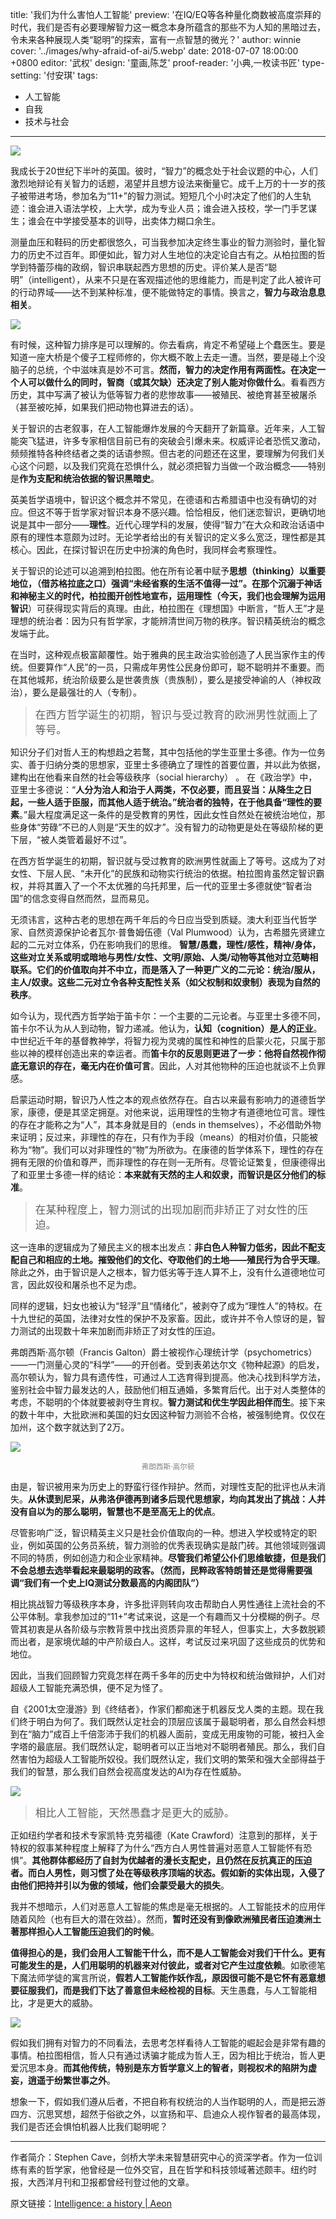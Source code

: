 title: '我们为什么害怕人工智能'
preview: '在IQ/EQ等各种量化商数被高度崇拜的时代，我们是否有必要理解智力这一概念本身所蕴含的那些不为人知的黑暗过去，令未来各种展现人类“聪明”的探索，富有一点智慧的微光？'
author: winnie
cover: '../images/why-afraid-of-ai/5.webp'
date: 2018-07-07 18:00:00 +0800
editor: '武权'
design: '童画,陈芝'
proof-reader: '小典,一枚读书匠'
type-setting: '付安琪'
tags:
  - 人工智能
  - 自我
  - 技术与社会

---
![](../images/why-afraid-of-ai/1.webp)

我成长于20世纪下半叶的英国。彼时，“智力”的概念处于社会议题的中心，人们激烈地辩论有关智力的话题，渴望并且想方设法来衡量它。成千上万的十一岁的孩子被带进考场，参加名为“11+”的智力测试。短短几个小时决定了他们的人生轨迹：谁会进入语法学校，上大学，成为专业人员；谁会进入技校，学一门手艺谋生；谁会在中学接受基本的训导，出卖体力糊口余生。

测量血压和鞋码的历史都很悠久，可当我参加决定终生事业的智力测验时，量化智力的历史不过百年。即便如此，智力对人生地位的决定论自古有之。从柏拉图的哲学到特蕾莎梅的政纲，智识串联起西方思想的历史。评价某人是否“聪明”（intelligent），从来不只是在客观描述他的思维能力，而是判定了此人被许可的行动界域——达不到某种标准，便不能做特定的事情。换言之，**智力与政治息息相关**。

![](../images/why-afraid-of-ai/2.webp)

有时候，这种智力排序是可以理解的。你去看病，肯定不希望碰上个蠢医生。要是知道一座大桥是个傻子工程师修的，你大概不敢上去走一遭。当然，要是碰上个没脑子的总统，个中滋味真是妙不可言。**然而，智力的决定作用有两面性。在决定一个人可以做什么的同时，智商（或其欠缺）还决定了别人能对你做什么**。看看西方历史，其中写满了被认为低等智力者的悲惨故事——被殖民、被绝育甚至被屠杀（甚至被吃掉，如果我们把动物也算进去的话）。

关于智识的古老叙事，在人工智能爆炸发展的今天翻开了新篇章。近年来，人工智能突飞猛进，许多专家相信目前已有的突破会引爆未来。权威评论者恐慌又激动，频频推特各种终结者之类的话语参照。但古老的问题还在这里，要理解为何我们关心这个问题，以及我们究竟在恐惧什么，就必须把智力当做一个政治概念——特别是**作为支配和统治依据的智识黑暗史**。

英美哲学语境中，智识这个概念并不常见，在德语和古希腊语中也没有确切的对应。但这不等于哲学家对智识本身不感兴趣。恰恰相反，他们迷恋智识，更确切地说是其中一部分——**理性**。近代心理学科的发展，使得“智力”在大众和政治话语中原有的理性本意颇为过时。无论学者给出的有关智识的定义多么宽泛，理性都是其核心。因此，在探讨智识在历史中扮演的角色时，我同样会考察理性。

关于智识的论述可以追溯到柏拉图。他在所有论著中赋予**思想（thinking）**以重要地位，（借苏格拉底之口）强调“未经省察的生活不值得一过”。在那个沉溺于神话和神秘主义的时代，柏拉图开创性地宣布，运用理性（今天，我们也会理解为**运用智识**）可获得现实背后的真理。由此，柏拉图在《理想国》中断言，“哲人王”才是理想的统治者：因为只有哲学家，才能辨清世间万物的秩序。智识精英统治的概念发端于此。

在当时，这种观点极富颠覆性。始于雅典的民主政治实验创造了人民当家作主的传统。但要算作“人民”的一员，只需成年男性公民身份即可，聪不聪明并不重要。而在其他城邦，统治阶级要么是世袭贵族（贵族制），要么是接受神谕的人（神权政治），要么是最强壮的人（专制）。

> <div style="font-size:larger;">在西方哲学诞生的初期，智识与受过教育的欧洲男性就画上了等号。</div>

知识分子们对哲人王的构想趋之若鹜，其中包括他的学生亚里士多德。作为一位务实、善于归纳分类的思想家，亚里士多德确立了理性的首要位置，并以此为依据，建构出在他看来自然的社会等级秩序（social hierarchy） 。 在《政治学》中，亚里士多德说：“**人分为治人和治于人两类，不仅必要，而且妥当：从降生之日起，一些人适于臣服，而其他人适于统治。”统治者的独特，在于他具备“理性的要素**。”最大程度满足这一条件的是受教育的男性，因此女性自然处在被统治地位，那些身体“劳碌”不已的人则是“天生的奴才”。没有智力的动物更是处在等级阶梯的更下层，“被人类管着最好不过”。

在西方哲学诞生的初期，智识就与受过教育的欧洲男性就画上了等号。这成为了对女性、下层人民、“未开化”的民族和动物实行统治的依据。柏拉图肯虽然定智识霸权，并将其置入了一个不太优雅的乌托邦里，后一代的亚里士多德就使“智者治国”的信念变得自然而然，显而易见。

无须讳言，这种古老的思想在两千年后的今日应当受到质疑。澳大利亚当代哲学家、自然资源保护论者瓦尔·普鲁姆伍德（Val Plumwood）认为，古希腊先贤建立起的二元对立体系，仍在影响我们的思维。 **智慧/愚蠢，理性/感性，精神/身体，这些对立关系或明或暗地与男性/女性、文明/原始、人类/动物等其他对立范畴相联系。它们的价值取向并不中立，而是落入了一种更广义的二元论：统治/服从，主人/奴隶。这些二元对立令各种支配性关系（如父权制和奴隶制）表现为自然的秩序**。

如今认为，现代西方哲学始于笛卡尔：一个主要的二元论者。与亚里士多德不同，笛卡尔不认为从人到动物，智力递减。他认为，**认知（cognition）是人的正业**。中世纪近千年的基督教神学，将智力视为灵魂的属性和神性的启蒙火花，只属于那些以神的模样创造出来的幸运者。而**笛卡尔的反思则更进了一步：他将自然视作彻底无意识的存在，毫无内在价值可言**。因此，人对其他物种的压迫也就谈不上负罪感。

启蒙运动时期，智识乃人性之本的观点依然存在。自古以来最有影响力的道德哲学家，康德，便是其坚定拥趸。对他来说，运用理性的生物才有道德地位可言。理性的存在才能称之为“人”，其本身就是目的（ends in themselves），不必借助外物来证明；反过来，非理性的存在，只有作为手段（means）的相对价值，只能被称为“物”。我们可以对非理性的“物”为所欲为。在康德的哲学体系下，理性的存在拥有无限的价值和尊严，而非理性的存在则一无所有。尽管论证繁复，但康德得出了和亚里士多德一样的结论：**本来就有天然的主人和奴隶，而智识是区分他们的标准**。

> <div style="font-size:larger;">在某种程度上，智力测试的出现加剧而非矫正了对女性的压迫。</div>

这一连串的逻辑成为了殖民主义的根本出发点：**非白色人种智力低劣，因此不配支配自己和相应的土地。摧毁他们的文化、夺取他们的土地——殖民行为合乎天理**。除此之外，由于智识是人之根本，智力低劣等于连人算不上，没有什么道德地位可言，因此奴役和屠杀也不足为虑。

同样的逻辑，妇女也被认为“轻浮”且“情绪化”，被剥夺了成为“理性人”的特权。在十九世纪的英国，法律对女性的保护不及家畜。因此，或许并不令人惊讶的是，智力测试的出现数十年来加剧而非矫正了对女性的压迫。

弗朗西斯·高尔顿（Francis Galton）爵士被视作心理统计学（psychometrics）——一门测量心灵的“科学”——的开创者。受到表弟达尔文《物种起源》的启发，高尔顿认为，智力具有遗传性，可通过人工选育得到提高。他决心找到科学方法，鉴别社会中智力最发达的人，鼓励他们相互通婚，多繁育后代。出于对人类整体的考虑，不聪明的个体就要被剥夺生育权。**智力测试和优生学因此相伴而生**。接下来的数十年中，大批欧洲和美国的妇女因这种智力测验不合格，被强制绝育。仅仅在加州，这个数字就达到了2万。

![](../images/why-afraid-of-ai/3.webp)
<center><small style="color:gray;">弗朗西斯·高尔顿</small></center>

由是，智识被用来为历史上的野蛮行径作辩护。然而，对理性支配的批评也从未消失。**从休谟到尼采，从弗洛伊德再到诸多后现代思想家，均向其发出了挑战：人并没有自以为的那么聪明，智慧也不是至高无上的优点**。

尽管影响广泛，智识精英主义只是社会价值取向的一种。想进入学校或特定的职业，例如英国的公务员系统，智力测验的优秀表现确实是敲门砖。其他领域则强调不同的特质，例如创造力和企业家精神。**尽管我们希望公仆们思维敏捷，但是我们不会总想去选举看起来最聪明的政客。（然而，民粹政客特朗普还是觉得需要强调“我们有一个史上IQ测试分数最高的内阁团队”）**

相比挑战智力等级秩序本身，许多批评则转向攻击帮助白人男性通往上流社会的不公平体制。拿我参加过的“11+”考试来说，这是一个有趣而又十分模糊的例子。尽管其初衷是从各阶级与宗教背景中找出资质异禀的年轻人，但事实上，大多数脱颖而出者，是家境优越的中产阶级白人。这样，考试反过来巩固了这些成员的优势和地位。

因此，当我们回顾智力究竟怎样在两千多年的历史中为特权和统治做辩护，人们对超级人工智能充满恐惧，便不足为怪了。

自《2001太空漫游》到《终结者》，作家们都痴迷于机器反戈人类的主题。现在我们终于明白为何了。我们既然认定社会的顶层应该属于最聪明者，那么自然会料想到在“脑力”成百上千倍澎沛于我们的机器人面前，变成无用废物的可能，被扫入金字塔的最底层。我们既然认定，聪明者可以正当地对不聪明者殖民。那么，我们自然害怕为超级人工智能所奴役。我们既然认定，我们文明的繁荣和强大全部得益于我们的智慧，那么我们自然会视高度发达的AI为存在性威胁。

![](../images/why-afraid-of-ai/4.webp)

> <div style="font-size:larger;">相比人工智能，天然愚蠢才是更大的威胁。</div>

正如纽约学者和技术专家凯特·克劳福德（Kate Crawford）注意到的那样，关于特权的叙事某种程度上解释了为什么“西方白人男性普遍对恶意人工智能怀有恐惧”。**其他群体都经历了自封为优越者的漫长支配史，且仍然在反抗真正的压迫者。而白人男性，则习惯了处在等级秩序顶端的状态。假如新的实体出现，入侵了由他们把持并引以为傲的领域，他们会蒙受最大的损失**。

我并不想暗示，人们对恶意人工智能的焦虑是毫无根据的。人工智能技术的应用伴随着风险（也有巨大的潜在效益）。然而，**暂时还没有到像欧洲殖民者压迫澳洲土著那样担心人工智能压迫我们的时候**。

**值得担心的是，我们会用人工智能干什么，而不是人工智能会对我们干什么。更有可能发生的是，人们用聪明的机器来对付彼此，或者对它产生过度依赖**。如歌德笔下魔法师学徒的寓言所说，**假若人工智能作妖作乱，原因很可能不是它怀有恶意想要征服我们，而是我们下达了善意但未经检视的目标**。天生愚蠢，与人工智能相比，才是更大的威胁。

![](../images/why-afraid-of-ai/5.webp)

假如我们拥有对智力的不同看法，去思考怎样看待人工智能的崛起会是非常有趣的事情。柏拉图相信，哲人只有通过诱骗才能成为哲人王，因为相比于统治，哲人更爱沉思本身。**而其他传统，特别是东方哲学意义上的智者，则视权术的陷阱为虚妄，逍遥于纷繁世事之外**。

想象一下，假如我们遵从后者，不把自称有权统治的人当作聪明的人，而是把云游四方、沉思冥想，超然于俗欲之外，以宣扬和平、启迪众人视作智者的最高体现，我们是否还会惧怕机器人比我们聪明呢？

---

作者简介：Stephen Cave，剑桥大学未来智慧研究中心的资深学者。作为一位训练有素的哲学家，他曾经是一位外交官，且在哲学和科技领域著述颇丰。纽约时报，大西洋月刊和卫报都曾经刊登过他的文章。

原文链接：[Intelligence: a history | Aeon](https://aeon.co/essays/on-the-dark-history-of-intelligence-as-domination)